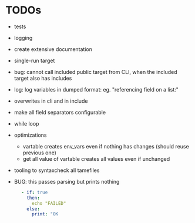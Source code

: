 
# TODOs
- tests
- logging
- create extensive documentation

- single-run target
- bug: cannot call included public target from CLI, when the included target also has includes
- log: log variables in dumped format: eg. "referencing field on a list:"

- overwrites in cli and in include
- make all field separators configurable
- while loop

- optimizations
    - vartable creates env_vars even if nothing has changes (should reuse previous one)
    - get all value of vartable creates all values even if unchanged
- tooling to syntaxcheck all tamefiles

- BUG: this passes parsing but prints nothing
``` yaml
      - if: true
        then:
          echo "FAILED"
        else:
          print: "OK
```